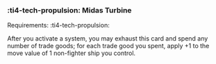 ### :ti4-tech-propulsion: **Midas Turbine**

Requirements: :ti4-tech-propulsion:

After you activate a system, you may exhaust this card and spend any number of trade goods; for each trade good you spent, apply +1 to the move value of 1 non-fighter ship you control.
